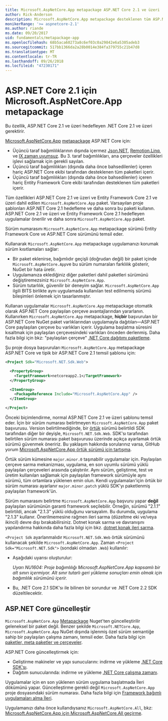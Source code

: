```yaml
---
title: Microsoft.AspNetCore.App metapackage ASP.NET Core 2.1 ve üzeri
author: Rick-Anderson
description: Microsoft.AspNetCore.App metapackage desteklenen tüm ASP.NET Core ve Entity Framework Core paketleri içerir.
monikerRange: '>= aspnetcore-2.1'
ms.author: riande
ms.date: 09/20/2017
uid: fundamentals/metapackage-app
ms.openlocfilehash: 68b5aca60273a8c6ef03c0a29842e6a5305adeb3
ms.sourcegitcommit: 517bb1366da2a28b0014e384fa379755c21b47d8
ms.translationtype: MT
ms.contentlocale: tr-TR
ms.lasthandoff: 09/26/2018
ms.locfileid: "47230171"
---
```

# <a name="microsoftaspnetcoreapp-metapackage-for-aspnet-core-21"></a>ASP.NET Core 2.1 için Microsoft.AspNetCore.App metapackage

Bu özellik, ASP.NET Core 2.1 ve üzeri hedefleyen .NET Core 2.1 ve üzeri gerektirir.

[Microsoft.AspNetCore.App](https://www.nuget.org/packages/Microsoft.AspNetCore.App) [metapackage](/dotnet/core/packages#metapackages) ASP.NET Core için:

* Üçüncü taraf bağımlılıklarının dışında içermez [Json.NET](https://www.nuget.org/packages/Newtonsoft.Json/), [Remotion.Linq](https://www.nuget.org/packages/Remotion.Linq/), ve [IX zaman uyumsuz](https://www.nuget.org/packages/System.Interactive.Async/). Bu 3. taraf bağımlılıkları, ana çerçeveler özellikleri işlevi sağlamak için gerekli sayılan.
* Üçüncü taraf bağımlılıkları (dışında daha önce bahsedilenler) içeren hariç ASP.NET Core ekibi tarafından desteklenen tüm paketleri içerir.
* Üçüncü taraf bağımlılıkları (dışında daha önce bahsedilenler) içeren hariç Entity Framework Core ekibi tarafından desteklenen tüm paketleri içerir.

Tüm özellikleri ASP.NET Core 2.1 ve üzeri ve Entity Framework Core 2.1 ve üzeri dahil edilen `Microsoft.AspNetCore.App` paket. Varsayılan proje şablonları ASP.NET Core 2.1 hedefleme ve daha sonra bu paketi kullanın. ASP.NET Core 2.1 ve üzeri ve Entity Framework Core 2.1 hedefleyen uygulamalar önerilir ve daha sonra `Microsoft.AspNetCore.App` paket.

Sürüm numarasını `Microsoft.AspNetCore.App` metapackage sürümü Entity Framework Core ve ASP.NET Core sürümünü temsil eder.

Kullanarak `Microsoft.AspNetCore.App` metapackage uygulamanızı korumak sürüm kısıtlamaları sağlar:

* Bir paket eklenirse, bağımlıdır geçişli (doğrudan değil) bir paket içinde `Microsoft.AspNetCore.App`ve bu sürüm numaraları farklılık gösterir, NuGet bir hata üretir.
* Uygulamanıza eklediğiniz diğer paketleri dahil paketleri sürümünü değiştiremezsiniz `Microsoft.AspNetCore.App`.
* Sürüm tutarlılık, güvenilir bir deneyim sağlar. `Microsoft.AspNetCore.App` ilgili BITS birlikte aynı uygulamada kullanılan test edilmemiş sürümü bileşimleri önlemek için tasarlanmıştır.

Kullanan uygulamalar `Microsoft.AspNetCore.App` metapackage otomatik olarak ASP.NET Core paylaşılan çerçeve avantajlarından yararlanın. Kullanırken `Microsoft.AspNetCore.App` metapackage, **hiçbir** başvurulan bir ASP.NET Core NuGet paket varlıklarından uygulamayla dağıtılan&mdash;ASP.NET Core paylaşılan çerçeve bu varlıkları içerir. Uygulama başlatma süresini kısaltmak için paylaşılan çerçevesindeki varlıkları önceden derlenmiş. Daha fazla bilgi için bkz: "paylaşılan çerçeve" [.NET Core dağıtımı paketleme](/dotnet/core/build/distribution-packaging).

Şu proje dosya başvuruları `Microsoft.AspNetCore.App` metapackage ASP.NET Core ve tipik bir ASP.NET Core 2.1 temsil şablonu için:

```xml
<Project Sdk="Microsoft.NET.Sdk.Web">

  <PropertyGroup>
    <TargetFramework>netcoreapp2.1</TargetFramework>
  </PropertyGroup>

  <ItemGroup>
    <PackageReference Include="Microsoft.AspNetCore.App" />
  </ItemGroup>

</Project>
```

Önceki biçimlendirme, normal ASP.NET Core 2.1 ve üzeri şablonu temsil eder. İçin bir sürüm numarası belirtmeyen `Microsoft.AspNetCore.App` paket başvurusu. Version belirtilmediğinde, bir [örtük](https://github.com/dotnet/core/blob/master/release-notes/1.0/sdk/1.0-rc3-implicit-package-refs.md) sürümü belirtildi SDK tarafından diğer bir deyişle, `Microsoft.NET.Sdk.Web`. SDK'sı tarafından belirtilen sürüm numarası paket başvurusu üzerinde açıkça ayarlamak örtük sürümü güvenmek öneririz. Bu yaklaşım hakkında sorularınız varsa, GitHub yorum [Microsoft.AspNetCore.App örtük sürümü için tartışma](https://github.com/aspnet/Docs/issues/6430).

Örtük sürüm kümesine `major.minor.0` taşınabilir uygulamalar için. Paylaşılan çerçeve sarma mekanizması, uygulama, en son uyumlu sürümü yüklü paylaşılan çerçeveleri arasında çalıştırılır. Aynı sürüm, geliştirme, test ve üretim kullanılan sağlamak için paylaşılan framework sürümüyle aynı sürümü, tüm ortamlara yüklenen emin olun. Kendi uygulamaları'için örtük bir sürüm numarası ayarlanır `major.minor.patch` yüklü SDK'yı paketlenmiş paylaşılan framework'ün.

Sürüm numarasını belirtme `Microsoft.AspNetCore.App` başvuru yapar **değil** paylaşılan sürümünün garanti framework seçilebilir. Örneğin, sürümü "2.1.1" belirtildi, ancak "2.1.3" yüklü olduğunu varsayalım. Bu durumda, uygulama "2.1.3" kullanır. Önerilmemesine rağmen ileri sarma (düzeltme eki ve/veya ikincil) devre dışı bırakabilirsiniz. Dotnet konak sarma ve davranışını yapılandırma hakkında daha fazla bilgi için bkz. [dotnet konak ileri sarma](https://github.com/dotnet/core-setup/blob/master/Documentation/design-docs/roll-forward-on-no-candidate-fx.md).

`<Project Sdk` ayarlanmalıdır `Microsoft.NET.Sdk.Web` örtük sürümünü kullanacak şekilde `Microsoft.AspNetCore.App`.  Zaman `<Project Sdk="Microsoft.NET.Sdk">` (sondaki olmadan `.Web`) kullanılır:

* Aşağıdaki uyarısı oluşturulur:

     *Uyarı NU1604: Proje bağımlılığı Microsoft.AspNetCore.App kapsamlı bir alt sınırı içermiyor. Alt sınır tutarlı geri yükleme sonuçları emin olmak için bağımlılık sürümünü içerir.*
* Bu, .NET Core 2.1 SDK'sı ile bilinen bir sorundur ve .NET Core 2.2 SDK düzeltilecektir.

<a name="update"></a>

## <a name="update-aspnet-core"></a>ASP.NET Core güncelleştir

`Microsoft.AspNetCore.App` [Metapackage](/dotnet/core/packages#metapackages) Nuget'ten güncelleştirilir geleneksel bir paket değil. Benzer şekilde `Microsoft.NETCore.App`, `Microsoft.AspNetCore.App` NuGet dışında işlenmiş özel sürüm semantiğe sahip bir paylaşılan çalışma zamanı, temsil eder. Daha fazla bilgi için [paketler, meta paketler ve çerçeveler](/dotnet/core/packages).

ASP.NET Core güncelleştirmek için:

* Geliştirme makineler ve yapı sunucularını: indirme ve yükleme [.NET Core SDK'sı](https://www.microsoft.com/net/download).
* Dağıtım sunucularında: indirme ve yükleme [.NET Core çalışma zamanı](https://www.microsoft.com/net/download).

 Uygulamalar için en son yüklenen sürüm uygulama başlatmada İleri dökümünü yapar. Güncelleştirme gerekli değil `Microsoft.AspNetCore.App` proje dosyasındaki sürüm numarası. Daha fazla bilgi için [Framework bağımlı uygulamaları alma İleri](/dotnet/core/versions/selection#framework-dependent-apps-roll-forward).

Uygulamanızı daha önce kullandıysanız `Microsoft.AspNetCore.All`, bkz: [Microsoft.AspNetCore.App için Microsoft.AspNetCore.All geçirme](xref:fundamentals/metapackage#migrate).
